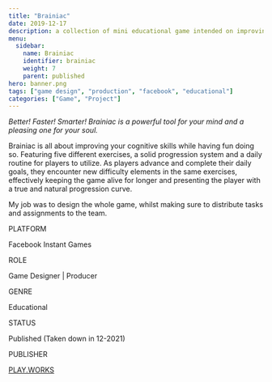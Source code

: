 ```yaml
---
title: "Brainiac"
date: 2019-12-17
description: a collection of mini educational game intended on improving memory, math skill and logic.
menu:
  sidebar:
    name: Brainiac
    identifier: brainiac
    weight: 7
    parent: published
hero: banner.png
tags: ["game design", "production", "facebook", "educational"]
categories: ["Game", "Project"]
---
```


*Better! Faster! Smarter! Brainiac is a powerful tool for your mind and a pleasing one for your soul.*

Brainiac is all about improving your cognitive skills while having fun doing so. Featuring five different exercises, a solid progression system and a daily routine for players to utilize. As players advance and complete their daily goals, they encounter new difficulty elements in the same exercises, effectively keeping the game alive for longer and presenting the player with a true and natural progression curve.

My job was to design the whole game, whilst making sure to distribute tasks and assignments to the team.



PLATFORM

Facebook Instant Games

ROLE

Game Designer | Producer

GENRE

Educational

STATUS

Published (Taken down in 12-2021)

PUBLISHER

[PLAY.WORKS](https://play.works/)
